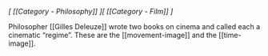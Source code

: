 *[ [[Category  - Philosophy]] ][ [[Category - Film]] ]*

Philosopher [[Gilles Deleuze]] wrote two books on cinema and called each a cinematic “regime”. These are the [[movement-image]] and the [[time-image]]. 